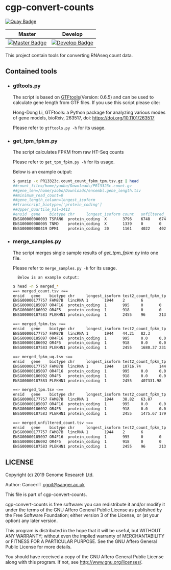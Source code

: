 # cgp-convert-counts

[![Quay Badge][quay-status]][quay-repo]

| Master                                        | Develop                                         |
| --------------------------------------------- | ----------------------------------------------- |
| [![Master Badge][travis-master]][travis-base] | [![Develop Badge][travis-develop]][travis-base] |

This project contain tools for converting RNAseq count data.

## Contained tools

* ### gtftools.py

    The script is based on [GTFtools](http://www.genemine.org/gtftools.php)(Version: 0.6.5) and can be used to calculate gene length from GTF files. If you use this script please cite:
    
    Hong-Dong Li, GTFtools: a Python package for analyzing various modes of gene models, bioRxiv, 263517, doi: https://doi.org/10.1101/263517

    Please refer to `gtftools.py -h` for its usage.

* ### get_tpm_fpkm.py

    The script calculates FPKM from raw HT-Seq counts

    Please refer to `get_tpm_fpkm.py -h` for its usage.

    Below is an example output:

    ```bash
    $ gunzip -c PR13323c.count_count_fpkm_tpm.tsv.gz | head
    ##count_file=/home/yaobo/Downloads/PR13323c.count.gz
    ##gene_len=/home/yaobo/Downloads/ensembl.gene_length.tsv
    ##minimum_read_count=0
    ##gene_length_column=longest_isoform
    ##transcript_biotype=['protein_coding']
    ##Upper_Quartile_Val=3412
    #ensid  gene    biotype chr     longest_isoform count   unfiltered_count        fpkm    fpkm_uq tpm
    ENSG00000000003 TSPAN6  protein_coding  X       3796    6748    6748    18.24   521002.55       43.18
    ENSG00000000005 TNMD    protein_coding  X       1339    0       0       0.0     0.0     0.0
    ENSG00000000419 DPM1    protein_coding  20      1161    4022    4022    35.54   1015315.05      84.16
    ```

* ### merge_samples.py

    The script merges single sample results of *get_tpm_fpkm.py* into one file.

    Please refer to `merge_samples.py -h` for its usage.

        Below is an example output:

    ```bash
    $ head -n 5 merged_*
    ==> merged_count.tsv <==
    ensid   gene    biotype chr     longest_isoform test2_count_fpkm_tpm    test_count_fpkm_tpm
    ENSG00000177757 FAM87B  lincRNA 1       1944    2       6
    ENSG00000185097 OR4F16  protein_coding  1       995     0       0
    ENSG00000186092 OR4F5   protein_coding  1       918     0       0
    ENSG00000187583 PLEKHN1 protein_coding  1       2455    96      213

    ==> merged_fpkm.tsv <==
    ensid   gene    biotype chr     longest_isoform test2_count_fpkm_tpm    test_count_fpkm_tpm
    ENSG00000177757 FAM87B  lincRNA 1       1944    44.21   82.3
    ENSG00000185097 OR4F16  protein_coding  1       995     0.0     0.0
    ENSG00000186092 OR4F5   protein_coding  1       918     0.0     0.0
    ENSG00000187583 PLEKHN1 protein_coding  1       2455    1680.37 2313.4

    ==> merged_fpkm_uq.tsv <==
    ensid   gene    biotype chr     longest_isoform test2_count_fpkm_tpm    test_count_fpkm_tpm
    ENSG00000177757 FAM87B  lincRNA 1       1944    10716.74        14490.23
    ENSG00000185097 OR4F16  protein_coding  1       995     0.0     0.0
    ENSG00000186092 OR4F5   protein_coding  1       918     0.0     0.0
    ENSG00000187583 PLEKHN1 protein_coding  1       2455    407331.98       407331.98

    ==> merged_tpm.tsv <==
    ensid   gene    biotype chr     longest_isoform test2_count_fpkm_tpm    test_count_fpkm_tpm
    ENSG00000177757 FAM87B  lincRNA 1       1944    38.82   63.87
    ENSG00000185097 OR4F16  protein_coding  1       995     0.0     0.0
    ENSG00000186092 OR4F5   protein_coding  1       918     0.0     0.0
    ENSG00000187583 PLEKHN1 protein_coding  1       2455    1475.67 1795.54

    ==> merged_unfiltered_count.tsv <==
    ensid   gene    biotype chr     longest_isoform test2_count_fpkm_tpm    test_count_fpkm_tpm
    ENSG00000177757 FAM87B  lincRNA 1       1944    2       6
    ENSG00000185097 OR4F16  protein_coding  1       995     0       0
    ENSG00000186092 OR4F5   protein_coding  1       918     0       0
    ENSG00000187583 PLEKHN1 protein_coding  1       2455    96      213
    ```

## LICENSE

Copyright (c) 2019 Genome Research Ltd.

Author: CancerIT <cgpit@sanger.ac.uk>

This file is part of cgp-convert-counts.

cgp-convert-counts is free software: you can redistribute it and/or modify it under the terms of the GNU Affero General Public License as published by the Free Software Foundation; either version 3 of the License, or (at your option) any later version.

This program is distributed in the hope that it will be useful, but WITHOUT ANY WARRANTY; without even the implied warranty of MERCHANTABILITY or FITNESS FOR A PARTICULAR PURPOSE. See the GNU Affero General Public License for more details.

You should have received a copy of the GNU Affero General Public License along with this program. If not, see <http://www.gnu.org/licenses/>.


<!-- Travis -->
[travis-base]: https://travis-ci.org/cancerit/cgp-convert-counts
[travis-master]: https://travis-ci.org/cancerit/cgp-convert-counts.svg?branch=master
[travis-develop]: https://travis-ci.org/cancerit/cgp-convert-counts.svg?branch=develop

<!-- Quay.io -->
[quay-status]: https://quay.io/repository/wtsicgp/cgp-convert-counts/status
[quay-repo]: https://quay.io/repository/wtsicgp/cgp-convert-counts
[quay-builds]: https://quay.io/repository/wtsicgp/cgp-convert-counts?tab=builds
